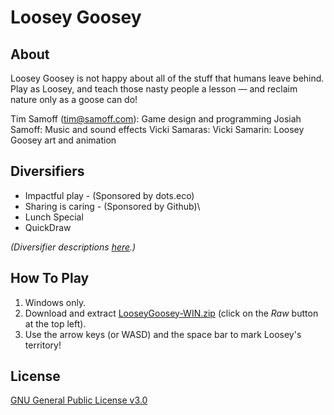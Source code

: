 # Loosey Goosey

## About
Loosey Goosey is not happy about all of the stuff that humans leave behind. Play as Loosey, and teach those nasty people a lesson — and reclaim nature only as a goose can do!

Tim Samoff (tim@samoff.com): Game design and programming
Josiah Samoff: Music and sound effects
Vicki Samaras: Vicki Samarin: Loosey Goosey art and animation

## Diversifiers

* Impactful play - (Sponsored by dots.eco)
* Sharing is caring - (Sponsored by Github)\
* Lunch Special
* QuickDraw

*(Diversifier descriptions [here](https://globalgamejam.org/news/ggj-2024-diversifiers-are-here).)*

## How To Play

1. Windows only.
2. Download and extract [LooseyGoosey-WIN.zip](https://github.com/timsamoff/LooseyGoosey/blob/main/LooseyGoosey-WIN.zip) (click on the *Raw* button at the top left).
3. Use the arrow keys (or WASD) and the space bar to mark Loosey's territory!

## License
[GNU General Public License v3.0](https://www.gnu.org/licenses/gpl-3.0.en.html)
